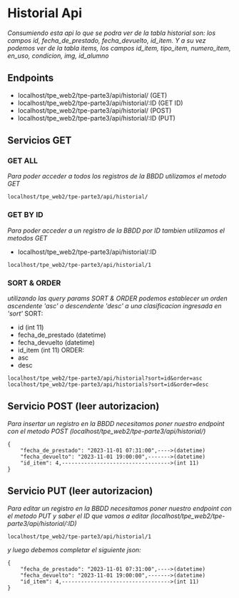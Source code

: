 # Historial Api

_Consumiendo esta api lo que se podra ver de la tabla historial son: los campos id, fecha_de_prestado, fecha_devuelto, id_item. Y a su vez podemos ver de la tabla items, los campos id_item, tipo_item, numero_item, en_uso, condicion, img, id_alumno_

## Endpoints

- localhost/tpe_web2/tpe-parte3/api/historial/ (GET)
- localhost/tpe_web2/tpe-parte3/api/historial/:ID (GET ID)
- localhost/tpe_web2/tpe-parte3/api/historial/ (POST)
- localhost/tpe_web2/tpe-parte3/api/historial/:ID (PUT)

## Servicios GET

### GET ALL

_Para poder acceder a todos los registros de la BBDD utilizamos el metodo GET_

```
localhost/tpe_web2/tpe-parte3/api/historial/
```

### GET BY ID

_Para poder acceder a un registro de la BBDD por ID tambien utilizamos el metodos GET_

- localhost/tpe_web2/tpe-parte3/api/historial/:ID

```
localhost/tpe_web2/tpe-parte3/api/historial/1
```

### SORT & ORDER

_utilizando las query params SORT & ORDER podemos establecer un orden ascendente 'asc' o descendente 'desc' a una clasificacion ingresada en 'sort'_
SORT:

- id (int 11)
- fecha_de_prestado (datetime)
- fecha_devuelto (datetime)
- id_item (int 11)
  ORDER:
- asc
- desc

```
localhost/tpe_web2/tpe-parte3/api/historial?sort=id&order=asc
localhost/tpe_web2/tpe-parte3/api/historials?sort=id&order=desc
```

## Servicio POST (leer autorizacion)

_Para insertar un registro en la BBDD necesitamos poner nuestro endpoint con el metodo POST (localhost/tpe_web2/tpe-parte3/api/historial/)_

```
{
    "fecha_de_prestado": "2023-11-01 07:31:00",---->(datetime)
    "fecha_devuelto": "2023-11-01 19:00:00",------->(datetime)
    "id_item": 4,---------------------------------->(int 11)
}
```

## Servicio PUT (leer autorizacion)

_Para editar un registro en la BBDD necesitamos poner nuestro endpoint con el metodo PUT y saber el ID que vamos a editar (localhost/tpe_web2/tpe-parte3/api/historial/:ID)_

```
localhost/tpe_web2/tpe-parte3/api/historial/1
```

_y luego debemos completar el siguiente json:_

```
{
    "fecha_de_prestado": "2023-11-01 07:31:00",---->(datetime)
    "fecha_devuelto": "2023-11-01 19:00:00",------->(datetime)
    "id_item": 4,---------------------------------->(int 11)
}
```

